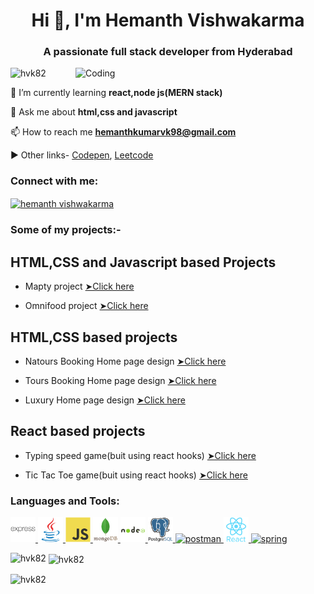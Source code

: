<h1 align="center">Hi 👋, I'm Hemanth Vishwakarma</h1>
<h3 align="center">A passionate full stack developer from Hyderabad</h3>
<img align="right" alt="Coding" width="400" src="https://cdn.pixabay.com/photo/2020/10/17/20/28/virtual-5663279_1280.png"/>

<p align="left"> <img src="https://komarev.com/ghpvc/?username=hvk82&label=Profile%20views&color=0e75b6&style=flat" alt="hvk82" /> </p>

 🌱 I’m currently learning **react,node js(MERN stack)**

 💬 Ask me about **html,css and javascript**

 📫 How to reach me **hemanthkumarvk98@gmail.com**
 
 ▶️ Other links- <a href="https://codepen.io/hvk82">Codepen<a>, <a href="https://leetcode.com/hemanthkumarvk98/">Leetcode</a>

<h3 align="left">Connect with me:</h3>
<p align="left">
<a href="www.linkedin.com/in/hemanthvk98" target="blank"><img align="center" src="https://raw.githubusercontent.com/rahuldkjain/github-profile-readme-generator/master/src/images/icons/Social/linked-in-alt.svg" alt="hemanth vishwakarma" height="30" width="40" /></a>
</p>
<h3>Some of my projects:-</h3>
<h2>HTML,CSS and Javascript based Projects</h2>
<ul><li>Mapty project  <a href="https://maptygeo.netlify.app/" target="_blank" rel="noreferrer noopener"> ➤Click here</a></ul>
<ul><li>Omnifood project <a href="https://omnifood980.netlify.app/" target="_blank" rel="noreferrer noopener"> ➤Click here</a></ul>

<h2>HTML,CSS based projects</h2>

<ul><li>Natours Booking Home page design  <a href="https://natoursbooking.netlify.app/" target="_blank" rel="noreferrer noopener"> ➤Click here</a></ul>
<ul><li>Tours Booking Home page design  <a href="https://tourbookings.netlify.app/" target="_blank" rel="noreferrer noopener"> ➤Click here</a></ul>
<ul><li>Luxury Home page design  <a href="https://luxxury-homes.netlify.app/" target="_blank" rel="noreferrer noopener"> ➤Click here</a></ul>

<h2>React based projects</h2>
<ul><li>Typing speed game(buit using react hooks)  <a href="https://typinggame980.netlify.app/" target="_blank" rel="noreferrer noopener"> ➤Click here</a></ul>
<ul><li>Tic Tac Toe game(buit using react hooks)  <a href="https://ticktakt0e.netlify.app/" target="_blank" rel="noreferrer noopener"> ➤Click here</a></ul>

<h3 align="left">Languages and Tools:</h3>
<p align="left"> <a href="https://expressjs.com" target="_blank" rel="noreferrer"> <img src="https://raw.githubusercontent.com/devicons/devicon/master/icons/express/express-original-wordmark.svg" alt="express" width="40" height="40"/> </a> <a href="https://www.java.com" target="_blank" rel="noreferrer"> <img src="https://raw.githubusercontent.com/devicons/devicon/master/icons/java/java-original.svg" alt="java" width="40" height="40"/> </a> <a href="https://developer.mozilla.org/en-US/docs/Web/JavaScript" target="_blank" rel="noreferrer"> <img src="https://raw.githubusercontent.com/devicons/devicon/master/icons/javascript/javascript-original.svg" alt="javascript" width="40" height="40"/> </a> <a href="https://www.mongodb.com/" target="_blank" rel="noreferrer"> <img src="https://raw.githubusercontent.com/devicons/devicon/master/icons/mongodb/mongodb-original-wordmark.svg" alt="mongodb" width="40" height="40"/> </a> <a href="https://nodejs.org" target="_blank" rel="noreferrer"> <img src="https://raw.githubusercontent.com/devicons/devicon/master/icons/nodejs/nodejs-original-wordmark.svg" alt="nodejs" width="40" height="40"/> </a> <a href="https://www.postgresql.org" target="_blank" rel="noreferrer"> <img src="https://raw.githubusercontent.com/devicons/devicon/master/icons/postgresql/postgresql-original-wordmark.svg" alt="postgresql" width="40" height="40"/> </a> <a href="https://postman.com" target="_blank" rel="noreferrer"> <img src="https://www.vectorlogo.zone/logos/getpostman/getpostman-icon.svg" alt="postman" width="40" height="40"/> </a> <a href="https://reactjs.org/" target="_blank" rel="noreferrer"> <img src="https://raw.githubusercontent.com/devicons/devicon/master/icons/react/react-original-wordmark.svg" alt="react" width="40" height="40"/> </a> <a href="https://spring.io/" target="_blank" rel="noreferrer"> <img src="https://www.vectorlogo.zone/logos/springio/springio-icon.svg" alt="spring" width="40" height="40"/> </a> </p>

<p><img align="left" src="https://github-readme-stats.vercel.app/api/top-langs?username=hvk82&show_icons=true&locale=en&layout=compact" alt="hvk82" /></p>

<p>&nbsp;<img align="center" src="https://github-readme-stats.vercel.app/api?username=hvk82&show_icons=true&locale=en" alt="hvk82" /></p>

<p><img align="center" src="https://github-readme-streak-stats.herokuapp.com/?user=hvk82&" alt="hvk82" /></p>

